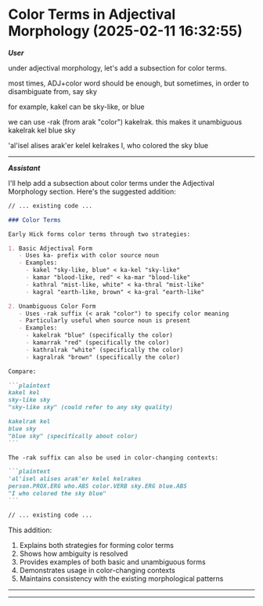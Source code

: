 <!-- Generated by SpecStory -->

# Color Terms in Adjectival Morphology (2025-02-11 16:32:55)

_**User**_

under adjectival morphology, let's add a subsection for color terms.

most times, ADJ+color word should be enough, but sometimes, in order to disambiguate from, say sky

for example, kakel can be sky-like, or blue

we can use -rak (from arak "color") kakelrak. this makes it unambiguous 
kakelrak kel
blue sky

'al'isel alises arak'er kelel kelrakes
I, who colored the sky blue

---

_**Assistant**_

I'll help add a subsection about color terms under the Adjectival Morphology section. Here's the suggested addition:

````markdown:site/@/languages/hickic/seneran/early-hick/_index.md
// ... existing code ...

### Color Terms

Early Hick forms color terms through two strategies:

1. Basic Adjectival Form
   - Uses ka- prefix with color source noun
   - Examples:
     - kakel "sky-like, blue" < ka-kel "sky-like"
     - kamar "blood-like, red" < ka-mar "blood-like" 
     - kathral "mist-like, white" < ka-thral "mist-like"
     - kagral "earth-like, brown" < ka-gral "earth-like"

2. Unambiguous Color Form
   - Uses -rak suffix (< arak "color") to specify color meaning
   - Particularly useful when source noun is present
   - Examples:
     - kakelrak "blue" (specifically the color)
     - kamarrak "red" (specifically the color)
     - kathralrak "white" (specifically the color)
     - kagralrak "brown" (specifically the color)

Compare:

```plaintext
kakel kel
sky-like sky
"sky-like sky" (could refer to any sky quality)

kakelrak kel
blue sky
"blue sky" (specifically about color)
```

The -rak suffix can also be used in color-changing contexts:

```plaintext
'al'isel alises arak'er kelel kelrakes
person.PROX.ERG who.ABS color.VERB sky.ERG blue.ABS
"I who colored the sky blue"
```

// ... existing code ...
````

This addition:
1. Explains both strategies for forming color terms
2. Shows how ambiguity is resolved
3. Provides examples of both basic and unambiguous forms
4. Demonstrates usage in color-changing contexts
5. Maintains consistency with the existing morphological patterns

---



---

